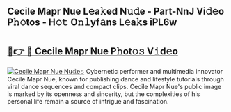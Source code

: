 ## Cecile Mapr Nue L𝚎a𝚔ed N𝚞𝚍e - Part-NnJ Vi𝚍𝚎o P𝚑𝚘tos - H𝚘𝚝 O𝚗𝚕yf𝚊ns L𝚎a𝚔s iPL6w

# <h2><a href="http://kf19q23.oniu.top/?m=Cecile+Mapr+Nue">🔗👉 🔴 Cecile Mapr Nue P𝚑ot𝚘𝚜 V𝚒d𝚎o</a></h2>

[![Cecile Mapr Nue Nu𝚍e𝚜](https://i.imgur.com/0qMVB7G.gif)](http://kf19q23.oniu.top/?m=Cecile+Mapr+Nue)
Cybernetic performer and multimedia innovator Cecile Mapr Nue, known for publishing dance and lifestyle tutorials through viral dance sequences and compact clips. Cecile Mapr Nue's public image is marked by its openness and sincerity, but the complexities of his personal life remain a source of intrigue and fascination.  
